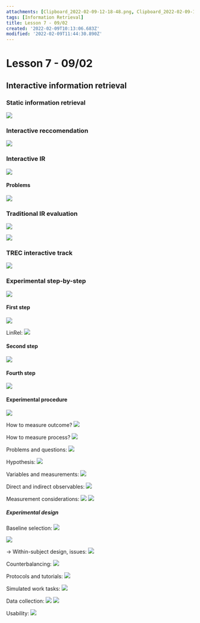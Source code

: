 ```yaml
---
attachments: [Clipboard_2022-02-09-12-18-48.png, Clipboard_2022-02-09-12-19-43.png, Clipboard_2022-02-09-12-24-55.png, Clipboard_2022-02-09-12-25-03.png, Clipboard_2022-02-09-12-26-05.png, Clipboard_2022-02-09-12-26-33.png, Clipboard_2022-02-09-12-30-31.png, Clipboard_2022-02-09-12-32-33.png, Clipboard_2022-02-09-12-36-00.png, Clipboard_2022-02-09-12-36-17.png, Clipboard_2022-02-09-12-36-39.png, Clipboard_2022-02-09-12-37-02.png, Clipboard_2022-02-09-13-00-10.png, Clipboard_2022-02-09-13-00-25.png, Clipboard_2022-02-09-13-00-36.png, Clipboard_2022-02-09-13-05-34.png, Clipboard_2022-02-09-13-05-47.png, Clipboard_2022-02-09-13-06-08.png, Clipboard_2022-02-09-13-06-24.png, Clipboard_2022-02-09-13-06-36.png, Clipboard_2022-02-09-13-06-43.png, Clipboard_2022-02-09-13-07-10.png, Clipboard_2022-02-09-13-07-21.png, Clipboard_2022-02-09-13-20-16.png, Clipboard_2022-02-09-13-29-19.png, Clipboard_2022-02-09-13-29-37.png, Clipboard_2022-02-09-13-30-02.png, Clipboard_2022-02-09-13-43-19.png, Clipboard_2022-02-09-13-43-28.png, Clipboard_2022-02-09-13-43-46.png]
tags: [Information Retrieval]
title: Lesson 7 - 09/02
created: '2022-02-09T10:13:06.683Z'
modified: '2022-02-09T11:44:30.890Z'
---
```


# Lesson 7 - 09/02

## Interactive information retrieval

### Static information retrieval

![](@attachment/Clipboard_2022-02-09-12-18-48.png)

### Interactive reccomendation

![](@attachment/Clipboard_2022-02-09-12-19-43.png)

### Interactive IR

![](@attachment/Clipboard_2022-02-09-12-24-55.png)

#### Problems

![](@attachment/Clipboard_2022-02-09-12-25-03.png)

### Traditional IR evaluation

![](@attachment/Clipboard_2022-02-09-12-26-05.png)

![](@attachment/Clipboard_2022-02-09-12-26-33.png)

### TREC interactive track

![](@attachment/Clipboard_2022-02-09-12-30-31.png)

### Experimental step-by-step

![](@attachment/Clipboard_2022-02-09-12-32-33.png)

#### First step

![](@attachment/Clipboard_2022-02-09-12-36-00.png)

LinRel:
![](@attachment/Clipboard_2022-02-09-12-36-17.png)

#### Second step

![](@attachment/Clipboard_2022-02-09-12-36-39.png)

#### Fourth step

![](@attachment/Clipboard_2022-02-09-12-37-02.png)

#### Experimental procedure

![](@attachment/Clipboard_2022-02-09-13-00-10.png)

How to measure outcome?
![](@attachment/Clipboard_2022-02-09-13-00-25.png)

How to measure process?
![](@attachment/Clipboard_2022-02-09-13-00-36.png)

Problems and questions:
![](@attachment/Clipboard_2022-02-09-13-05-34.png)

Hypothesis:
![](@attachment/Clipboard_2022-02-09-13-05-47.png)

Variables and measurements:
![](@attachment/Clipboard_2022-02-09-13-06-08.png)

Direct and indirect observables:
![](@attachment/Clipboard_2022-02-09-13-06-24.png)

Measurement considerations:
![](@attachment/Clipboard_2022-02-09-13-06-36.png)
![](@attachment/Clipboard_2022-02-09-13-06-43.png)

##### Experimental design

Baseline selection:
![](@attachment/Clipboard_2022-02-09-13-07-10.png)

![](@attachment/Clipboard_2022-02-09-13-07-21.png)

-> Within-subject design, issues:
![](@attachment/Clipboard_2022-02-09-13-20-16.png)

Counterbalancing:
![](@attachment/Clipboard_2022-02-09-13-29-19.png)

Protocols and tutorials:
![](@attachment/Clipboard_2022-02-09-13-29-37.png)

Simulated work tasks:
![](@attachment/Clipboard_2022-02-09-13-30-02.png)

Data collection:
![](@attachment/Clipboard_2022-02-09-13-43-19.png)
![](@attachment/Clipboard_2022-02-09-13-43-28.png)

Usability:
![](@attachment/Clipboard_2022-02-09-13-43-46.png)
